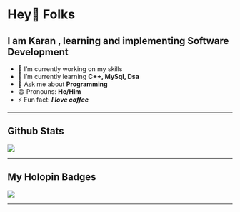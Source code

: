 # Hey👋 Folks

<!--
**Karansemwal/Karansemwal** is a ✨ _special_ ✨ repository because its `README.md` (this file) appears on your GitHub profile.
-->
## I am **Karan** , learning and implementing **Software Development** 

- 🔭 I’m currently working on my skills
- 🌱 I’m currently learning **C++, MySql, Dsa** 
- 💬 Ask me about **Programming**
- 😄 Pronouns: **He/Him**
- ⚡ Fun fact: ***I love coffee*** 

---

## Github Stats

<img 
   src="https://github-readme-stats.vercel.app/api?username=Karansemwal&show_icons=true&theme=tokyonight" 
/>

---

## My Holopin Badges

![](https://www.holopin.io/_next/image?url=%2Fapi%2Fuser%2Fboard%3Fuser%3Dkaransemwal6&w=1920&q=75)

---

